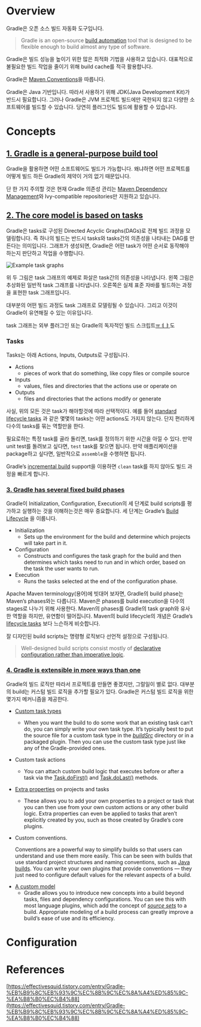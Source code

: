 # Overview

Gradle은 오픈 소스 빌드 자동화 도구입니다. 

>Gradle is an open-source [build automation](https://en.wikipedia.org/wiki/Build_automation) tool that is designed to be flexible enough to build almost any type of software. 

Gradle은 빌드 성능을 높이기 위한 많은 최적화 기법을 사용하고 있습니다. 대표적으로  불필요한 빌드 작업을 줄이기 위해 build cache를 적극 활용합니다. 

Gradle은 [Maven Conventions](https://maven.apache.org/maven-conventions.html)을 따릅니다. 

Gradle은 Java 기반입니다. 따라서 사용하기 위해 JDK(Java Development Kit)가 반드시 필요합니다. 그러나 Gradle은 JVM 프로젝트 빌드에만 국한되지 않고 다양한 소프트웨어를 빌드할 수 있습니다.  당연히 플러그인도 빌드에 활용할 수 있습니다.

# Concepts

## [1. Gradle is a general-purpose build tool](https://docs.gradle.org/current/userguide/what_is_gradle.html#1_gradle_is_a_general_purpose_build_tool)

Gradle을 활용하면 어떤 소프트웨어도 빌드가 가능합니다. 왜냐하면 어떤 프로젝트를 어떻게 빌드 하든 Gradle의 제약이 거의 없기 때문입니다. 

단 한 가지 주의할 것은 현재 Gradle 의존성 관리는 [Maven Dependency Management](https://maven.apache.org/guides/introduction/introduction-to-dependency-mechanism.html)와 Ivy-compatible repositories만 지원하고 있습니다.

## [2. The core model is based on tasks](https://docs.gradle.org/current/userguide/what_is_gradle.html#the_core_model_is_based_on_tasks)

Gradle은 tasks로 구성된 Directed Acyclic Graphs(DAGs)로 전체 빌드 과정을 모델링합니다. 즉 하나의 빌드는 반드시 tasks와 tasks간의 의존성을 나타내는 DAG를 만든다는 의미입니다. 그래프가 생성되면, Gradle은 어떤 task가 어떤 순서로 동작해야 하는지 판단하고 작업을 수행합니다.

![Example task graphs](https://docs.gradle.org/current/userguide/img/task-dag-examples.png)

위 두 그림은 task 그래프의 예제로 화살은 task간의 의존성을 나타냅니다. 
왼쪽 그림은 추상화된 일반적 task 그래프를 나타냅니다. 오른쪽은 실제 표준 자바를 빌드하는 과정을 표현한 task 그래프입니다.

대부분의 어떤 빌드 과정도 task 그래프로 모델링될 수 있습니다. 그리고 이것이 Gradle이 유연해질 수 있는 이유입니다. 

task 그래프는 외부 플러그인 또는 Gradle의 독자적인 빌드 스크립트[ㅠㅕㅑ](https://docs.gradle.org/current/userguide/tutorial_using_tasks.html#sec:task_dependencies)도 

### Tasks

Tasks는 아래 Actions, Inputs, Outputs로 구성됩니다.
* Actions
	* pieces of work that do something, like copy files or compile source
* Inputs
	* values, files and directories that the actions use or operate on
* Outputs
	* files and directories that the actions modify or generate

사실, 위의 모든 것은 task가 해야할것에 따라 선택적이다. 예를 들어 [standard lifecycle tasks](https://docs.gradle.org/current/userguide/base_plugin.html#sec:base_tasks) 과 같은 몇몇의 tasks는 어떤 actions도 가지지 않는다. 단지 편리하게 다수의 tasks를 묶는 역할만을 한다. 

필요로하는 특정 task를 골라 돌리면, task를 정의하기 위한 시간을 아낄 수 있다. 만약 unit test를 돌려보고 싶다면, `test` task를 찾으면 됩니다. 만약 애플리케이션을 package하고 싶다면, 일반적으로 `assemble`을 수행하면 됩니다.

Gradle’s [incremental build](https://docs.gradle.org/current/userguide/more_about_tasks.html#sec:up_to_date_checks) support을 이용하면 `clean` task를 하지 않아도 빌드 과정을 빠르게 합니다. 

### [3. Gradle has several fixed build phases](https://docs.gradle.org/current/userguide/what_is_gradle.html#3_gradle_has_several_fixed_build_phases)

Gradle이  Initialization, Configuration, Execution의 세 단계로 build scripts를 평가하고 실행하는 것을 이해하는것은 매우 중요합니다. 세 단계는 Gradle’s  [Build Lifecycle](https://docs.gradle.org/current/userguide/build_lifecycle.html#build_lifecycle)
을 이룹니다. 

* Initialization
	* Sets up the environment for the build and determine which projects will take part in it.
* Configuration
	* Constructs and configures the task graph for the build and then determines which tasks need to run and in which order, based on the task the user wants to run.
* Execution
	* Runs the tasks selected at the end of the configuration phase.
    
Apache Maven terminology(용어)에 빗대어 보자면, Gradle의 build phase는 Maven’s phases와는 다릅니다. Maven은 phases를 build execution을 다수의 stages로 나누기 위해 사용한다. Maven의 phases를 Gradle의 task graph와 유사한 역할을 하지만, 유연함이 떨어집니다.
Maven의 build lifecycle의 개념은 Gradle’s  [lifecycle tasks](https://docs.gradle.org/current/userguide/base_plugin.html#sec:base_tasks) 보다 느슨하게 비슷합니다.

잘 디자인된 build scripts는 명령형 로직보다 선언적 설정으로 구성됩니다.
>Well-designed build scripts consist mostly of  [declarative configuration rather than imperative logic](https://docs.gradle.org/current/userguide/authoring_maintainable_build_scripts.html#sec:avoid_imperative_logic_in_scripts). 


### [4. Gradle is extensible in more ways than one](https://docs.gradle.org/current/userguide/what_is_gradle.html#4_gradle_is_extensible_in_more_ways_than_one)

Gradle의 빌드 로직만 따라서 프로젝트를 만들면 좋겠지만, 그럴일이 별로 없다. 대부분의 build는 커스텀 빌드 로직을 추가할 필요가 있다.  Gradle은 커스텀 빌드 로직을 위한 몇가지 메커니즘을 제공한다.


* [Custom task types](https://docs.gradle.org/current/userguide/custom_tasks.html)
	* When you want the build to do some work that an existing task can’t do, you can simply write your own task type. It’s typically best to put the source file for a custom task type in the  [_buildSrc_](https://docs.gradle.org/current/userguide/organizing_gradle_projects.html#sec:build_sources)  directory or in a packaged plugin. Then you can use the custom task type just like any of the Gradle-provided ones.
    
* Custom task actions
	* You can attach custom build logic that executes before or after a task via the  [Task.doFirst()](https://docs.gradle.org/current/dsl/org.gradle.api.Task.html#org.gradle.api.Task:doFirst(org.gradle.api.Action))  and  [Task.doLast()](https://docs.gradle.org/current/dsl/org.gradle.api.Task.html#org.gradle.api.Task:doLast(org.gradle.api.Action))  methods.
    
* [Extra properties](https://docs.gradle.org/current/userguide/writing_build_scripts.html#sec:extra_properties)  on projects and tasks
	* These allows you to add your own properties to a project or task that you can then use from your own custom actions or any other build logic. Extra properties can even be applied to tasks that aren’t explicitly created by you, such as those created by Gradle’s core plugins.
    
-   Custom conventions.
    
    Conventions are a powerful way to simplify builds so that users can understand and use them more easily. This can be seen with builds that use standard project structures and naming conventions, such as  [Java builds](https://docs.gradle.org/current/userguide/building_java_projects.html#building_java_projects). You can write your own plugins that provide conventions — they just need to configure default values for the relevant aspects of a build.
    
* [A custom model](https://guides.gradle.org/implementing-gradle-plugins/#modeling_dsl_like_apis)
	* Gradle allows you to introduce new concepts into a build beyond tasks, files and dependency configurations. You can see this with most language plugins, which add the concept of  [_source sets_](https://docs.gradle.org/current/userguide/building_java_projects.html#sec:java_source_sets)  to a build. Appropriate modeling of a build process can greatly improve a build’s ease of use and its efficiency.

# Configuration


# References

[https://effectivesquid.tistory.com/entry/Gradle-%EB%B9%8C%EB%93%9C%EC%8B%9C%EC%8A%A4%ED%85%9C-%EA%B8%B0%EC%B4%88](https://effectivesquid.tistory.com/entry/Gradle-%EB%B9%8C%EB%93%9C%EC%8B%9C%EC%8A%A4%ED%85%9C-%EA%B8%B0%EC%B4%88)

<!--stackedit_data:
eyJoaXN0b3J5IjpbLTEzMDYyMDMwOTEsLTE5NTYwMzQxMzAsLT
E2MDE4OTIzODYsLTg5MzgxMTk1NCwyMDg2NjI2ODMxLC05MDU1
MjQ5NDIsLTg1MTI4ODc1NSwxOTIwNjgyMzA3XX0=
-->